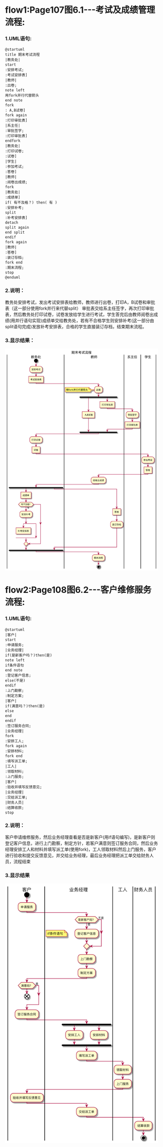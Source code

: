 # flow1:Page107图6.1---考试及成绩管理流程:
### 1.UML语句:
```
@startuml
title 期末考试流程
|教务处|
start
:安排考试;
:考试安排表]
|教师|
:出卷;
note left
用fork并行代替箭头
end note
fork
: A,B试卷]
fork again
:打印审批表]
|系主任|
:审批签字;
:打印审批表]
endfork
|教务处|
:打印试卷;
:试卷]
|学生|
:参加考试;
:答卷]
|教师|
:阅卷出成绩;
fork
|教务处|
:成绩单]
if( 有不及格？) then( 有 )
:安排补考;
split
:补考安排表]
detach
split again
end split
endif
fork again
|教师|
:答卷]
:装订存档;
fork end
:期末流程;
stop
@enduml
```
### 2.说明：
教务处安排考试，发出考试安排表给教师，教师进行出卷，打印A，B试卷和审批表（这一部分使用fork并行来代替split）
审批表交给系主任签字，再次打印审批表，然后教务处打印试卷，试卷发放给学生进行考试，学生答完后由教师阅卷出成绩(用并行语句实现)成绩单交给教务处，若有不合格学生则安排补考(这一部分由split语句完成)发放补考安排表，合格的学生直接装订存档，结束期末流程。
### 3.显示结果：
![image](https://github.com/Landy7/is_analysis/blob/master/test1/flow1.jpg)
# flow2:Page108图6.2---客户维修服务流程:
### 1.UML语句:
```
@startuml
|客户|
start
:申请服务;
|业务经理|
if(是新客户吗？)then(是)
note left
if条件语句
end note
:登记客户信息;
else(不是)
endif
:上门勘察;
:制定方案;
|客户|
if(满意吗？)then(是)
else
end
endif
:签订服务合同;
|业务经理|
fork
:安排工人;
fork again 
:安排材料;
fork end
:填写派工单;
|工人|
:领取材料;
:上门服务;
|客户|
:验收并填写反馈意见;
|业务经理|
:交给派工单;
|财务人员|
:结算收款;
stop
```
### 2.说明：
客户申请维修服务，然后业务经理查看是否是新客户(用if语句编写)，是新客户则登记客户信息，进行上门勘察，制定方针，若客户满意则签订服务合同，然后业务经理安排工人和材料并填写派工单(使用fork)，工人领取材料然后上门服务，客户进行验收和提交反馈意见，并交给业务经理，最后业务经理把派工单交给财务人员，流程结束
### 3.显示结果
![image](https://github.com/Landy7/is_analysis/blob/master/test1/flow2.jpg)

